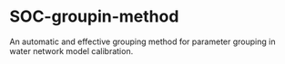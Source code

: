 # SOC-groupin-method
An automatic and effective grouping method for  parameter grouping in water network model calibration.
